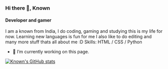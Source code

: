 ### Hi there 👋, Known
#### Developer and gamer
I am a known from India, I do coding, gaming and studying this is my life for now. Learning new languages is fun for me I also like to do editing and many more stuff thats all about me :D
Skills: HTML / CSS / Python
- 🔭 I’m currently working on this page. 

[![Known's GitHub stats](https://github-readme-stats.vercel.app/api?username=knownempire)](https://github.com/anuraghazra/github-readme-stats)
